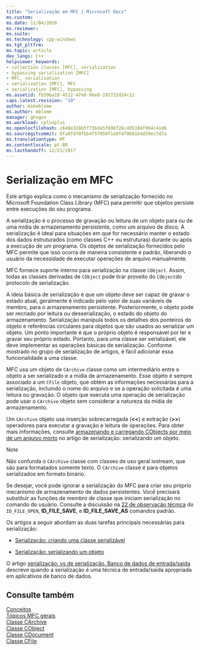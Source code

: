 ```yaml
---
title: "Serialização em MFC | Microsoft Docs"
ms.custom: 
ms.date: 11/04/2016
ms.reviewer: 
ms.suite: 
ms.technology: cpp-windows
ms.tgt_pltfrm: 
ms.topic: article
dev_langs: C++
helpviewer_keywords:
- collection classes [MFC], serialization
- bypassing serialization [MFC]
- MFC, serialization
- serialization [MFC], MFC
- serialization [MFC], bypassing
ms.assetid: fb596a18-4522-47e0-96e0-192732d24c12
caps.latest.revision: "10"
author: mikeblome
ms.author: mblome
manager: ghogen
ms.workload: cplusplus
ms.openlocfilehash: c648e32865f73bda5f896f26c495184f964c41d6
ms.sourcegitcommit: 8fa8fdf0fbb4f57950f1e8f4f9b81b4d39ec7d7a
ms.translationtype: MT
ms.contentlocale: pt-BR
ms.lasthandoff: 12/21/2017
---
```

# <a name="serialization-in-mfc"></a>Serialização em MFC
Este artigo explica como o mecanismo de serialização fornecido no Microsoft Foundation Class Library (MFC) para permitir que objetos persiste entre execuções do seu programa.  
  
 A serialização é o processo de gravação ou leitura de um objeto para ou de uma mídia de armazenamento persistente, como um arquivo de disco. A serialização é ideal para situações em que for necessário manter o estado dos dados estruturados (como classes C++ ou estruturas) durante ou após a execução de um programa. Os objetos de serialização fornecidos pelo MFC permite que isso ocorra de maneira consistente e padrão, liberando o usuário da necessidade de executar operações de arquivo manualmente.  
  
 MFC fornece suporte interno para serialização na classe `CObject`. Assim, todas as classes derivadas de `CObject` pode tirar proveito do `CObject`do protocolo de serialização.  
  
 A ideia básica de serialização é que um objeto deve ser capaz de gravar o estado atual, geralmente é indicado pelo valor de suas variáveis de membro, para o armazenamento persistente. Posteriormente, o objeto pode ser recriado por leitura ou desserialização, o estado do objeto do armazenamento. Serialização manipula todos os detalhes dos ponteiros do objeto e referências circulares para objetos que são usados ao serializar um objeto. Um ponto importante é que o próprio objeto é responsável por ler e gravar seu próprio estado. Portanto, para uma classe ser serializável, ele deve implementar as operações básicas de serialização. Conforme mostrado no grupo de serialização de artigos, é fácil adicionar essa funcionalidade a uma classe.  
  
 MFC usa um objeto de `CArchive` classe como um intermediário entre o objeto a ser serializado e a mídia de armazenamento. Esse objeto é sempre associado a um `CFile` objeto, que obtém as informações necessárias para a serialização, incluindo o nome do arquivo e se a operação solicitada é uma leitura ou gravação. O objeto que executa uma operação de serialização pode usar o `CArchive` objeto sem considerar a natureza da mídia de armazenamento.  
  
 Um `CArchive` objeto usa inserção sobrecarregada (**<\<**) e extração (**>>**) operadores para executar a gravação e leitura de operações. Para obter mais informações, consulte [armazenando e carregando CObjects por meio de um arquivo morto](../mfc/storing-and-loading-cobjects-via-an-archive.md) no artigo de serialização: serializando um objeto.  
  
> [!NOTE]
>  Não confunda o `CArchive` classe com classes de uso geral iostream, que são para formatados somente texto. O `CArchive` classe é para objetos serializados em formato binário.  
  
 Se desejar, você pode ignorar a serialização do MFC para criar seu próprio mecanismo de armazenamento de dados persistentes. Você precisará substituir as funções de membro de classe que iniciam serialização no comando do usuário. Consulte a discussão na [22 de observação técnica](../mfc/tn022-standard-commands-implementation.md) do `ID_FILE_OPEN`, **ID_FILE_SAVE**, e **ID_FILE_SAVE_AS** comandos padrão.  
  
 Os artigos a seguir abordam as duas tarefas principais necessárias para serialização:  
  
-   [Serialização: criando uma classe serializável](../mfc/serialization-making-a-serializable-class.md)  
  
-   [Serialização: serializando um objeto](../mfc/serialization-serializing-an-object.md)  
  
 O artigo [serialização: vs de serialização. Banco de dados de entrada/saída](../mfc/serialization-serialization-vs-database-input-output.md) descreve quando a serialização é uma técnica de entrada/saída apropriada em aplicativos de banco de dados.  
  
## <a name="see-also"></a>Consulte também  
 [Conceitos](../mfc/mfc-concepts.md)   
 [Tópicos MFC gerais](../mfc/general-mfc-topics.md)   
 [Classe CArchive](../mfc/reference/carchive-class.md)   
 [Classe CObject](../mfc/reference/cobject-class.md)   
 [Classe CDocument](../mfc/reference/cdocument-class.md)   
 [Classe CFile](../mfc/reference/cfile-class.md)
